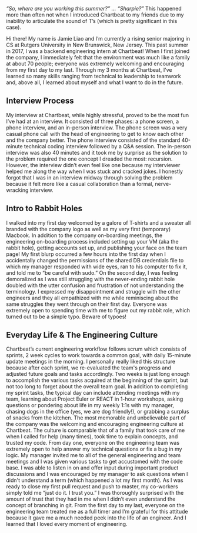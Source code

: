 *“So, where are you working this summer?” … “Sharpie?”* This happened more than often not when I introduced Chartbeat to my friends due to my inability to articulate the sound of T’s (which is pretty significant in this case).

Hi there! My name is Jamie Liao and I’m currently a rising senior majoring in CS at Rutgers University in New Brunswick, New Jersey. This past summer in 2017, I was a backend engineering intern at Chartbeat! When I first joined the company, I immediately felt that the environment was much like a family at about 70 people; everyone was extremely welcoming and encouraging from my first day to my last. Through my 3 months at Chartbeat, I’ve learned so many skills ranging from technical to leadership to teamwork and, above all, I learned about myself and what I want to do in the future. 
## Interview Process
  My interview at Chartbeat, while highly stressful, proved to be the most fun I’ve had at an interview. It consisted of three phases: a phone screen, a phone interview, and an in-person interview.
  The phone screen was a very casual phone call with the head of engineering to get to know each other and the company better. The phone interview consisted of the standard 40-minute technical coding interview followed by a Q&A session. The in-person interview was also 40 minutes and it took me by surprise as the solution to the problem required the one concept I dreaded the most: recursion. However, the interview didn’t even feel like one because my interviewer helped me along the way when I was stuck and cracked jokes. I honestly forgot that I was in an interview midway through solving the problem because it felt more like a casual collaboration than a formal, nerve-wracking interview. 
## Intro to Rabbit Holes
  I walked into my first day welcomed by a galore of T-shirts and a sweater all branded with the company logo as well as my very first (temporary) Macbook. In addition to the company on-boarding meetings, the engineering on-boarding process included setting up your VM (aka the rabbit hole), getting accounts set up, and publishing your face on the team page! My first blurp occurred a few hours into the first day when I accidentally changed the permissions of the shared DB credentials file to which my manager responded with wide eyes, ran to his computer to fix it, and told me to “be careful with sudo.”
  On the second day, I was feeling demoralized as I was still struggling with the never-ending rabbit hole doubled with the utter confusion and frustration of not understanding the terminology. I expressed my disappointment and struggle with the other engineers and they all empathized with me while reminiscing about the same struggles they went through on their first day. Everyone was extremely open to spending time with me to figure out my rabbit role, which turned out to be a simple typo. Beware of typoes!
## Everyday Life & The Engineering Culture
  Chartbeat’s current engineering workflow follows scrum which consists of sprints, 2 week cycles to work towards a common goal, with daily 15-minute update meetings in the morning. I personally really liked this structure because after each sprint, we re-evaluated the team's progress and adjusted future goals and tasks accordingly. Two weeks is just long enough to accomplish the various tasks acquired at the beginning of the sprint, but not too long to forget about the overall team goal. In addition to completing my sprint tasks, the typical day can include attending meetings with my team, learning about Project Euler or REACT in 1-hour workshops, asking questions or pondering about life in my weekly 1:1s with my manager, chasing dogs in the office (yes, we are dog friendly!), or grabbing a surplus of snacks from the kitchen. 
The most memorable and unbelievable part of the company was the welcoming and encouraging engineering culture at Chartbeat. The culture is comparable that of a family that took care of me when I called for help (many times), took time to explain concepts, and trusted my code. From day one, everyone on the engineering team was extremely open to help answer my technical questions or fix a bug in my logic. My manager invited me to all of the general engineering and team meetings and I was given various tasks to get accustomed with the code base. I was able to listen in on and offer input during important product discussions and I was encouraged by my manager to ask questions when I didn't understand a term (which happened a lot my first month). As I was ready to close my first pull request and push to master, my co-workers simply told me “just do it. I trust you.” I was thoroughly surprised with the amount of trust that they had in me when I didn’t even understand the concept of branching in git.
From the first day to my last, everyone on the engineering team treated me as a full timer and I’m grateful for this attitude because it gave me a much needed peek into the life of an engineer. And I learned that I loved every moment of engineering.


